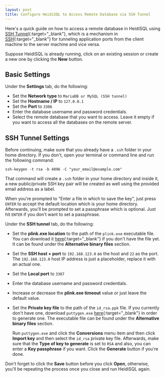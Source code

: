 ```yaml
---
layout: post
title: Configure HeidiSQL to Access Remote Database via SSH Tunnel
---
```


Here's a quick guide on how to access a remote database in HeidiSQL using [SSH Tunnel](https://www.ssh.com/ssh/tunneling/example){:target="_blank"}, which is a mechanism in [SSH](https://www.ssh.com/ssh/){:target="_blank"} for tunneling application ports from the client machine to the server machine and vice versa.

Suppose HeidiSQL is already running, click on an existing session or create a new one by clicking the **New** button.

## Basic Settings

Under the **Settings** tab, do the following:

 - Set the **Network type** to `MariaDB or MySQL (SSH tunnel)`
 - Set the **Hostname / IP** to `127.0.0.1`
 - Set the **Port** to `3306`
 - Enter the database username and password credentials.
 - Select the remote database that you want to access. Leave it empty if you want to access all the databases on the remote server.

## SSH Tunnel Settings

Before continuing, make sure that you already have a `.ssh` folder in your home directory. If you don't, open your terminal or command line and run the following command:

```
ssh-keygen -t rsa -b 4096 -C "your_email@example.com"
```

That command will create a `.ssh` folder in your home directory and inside it, a new public/private SSH key pair will be created as well using the provided email address as a label.

When you're prompted to "Enter a file in which to save the key", just press `ENTER` to accept the default location which is your home directory. Afterwards, you'll be prompted to set a passphrase which is optional. Just hit `ENTER` if you don't want to set a passphrase.

Under the **SSH tunnel** tab, do the following:

- Set the **plink.exe location** to the path of the `plink.exe` executable file. You can download it [here](https://www.chiark.greenend.org.uk/~sgtatham/putty/latest.html){:target="_blank"} if you don't have the file yet. It can be found under the **Alternative binary files** section.
- Set the **SSH host + port** to `192.168.123.0` as the host and `22` as the port. The `192.168.123.0` host IP address is just a placeholder, replace it with an actual one.
- Set the **Local port** to `3307`
- Enter the database username and password credentials.
- Increase or decrease the **plink.exe timeout** value or just leave the default value.
- Set the **Private key file** to the path of the `id_rsa.ppk` file. If you currently don't have one, download `puttygen.exe` [here](https://www.chiark.greenend.org.uk/~sgtatham/putty/latest.html){:target="_blank"} in order to generate one. The executable file can be found under the **Alternative binary files** section.

  Run `puttygen.exe` and click the **Conversions** menu item and then click **Import key** and then select the `id_rsa` private key file. Afterwards, make sure that the **Type of key to generate** is set to `RSA` and also, you can enter a **Key passphrase** if you want. Click the **Generate** button if you're done.

Don't forget to click the **Save** button before you click **Open**, otherwise, you'll be repeating the process once you close and run HeidiSQL again.

